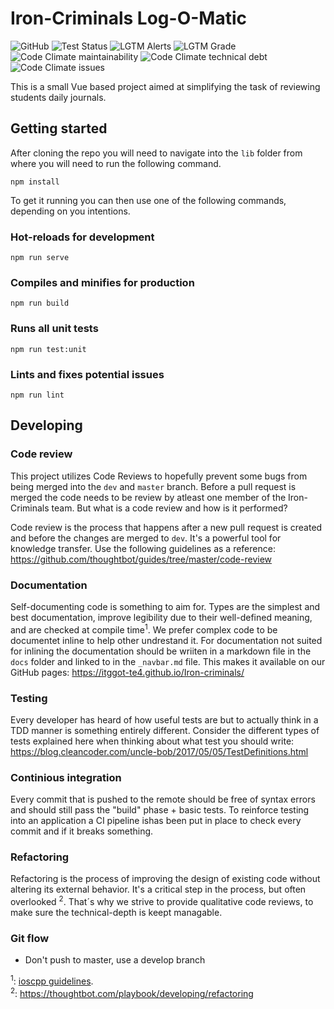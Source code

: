 # Iron-Criminals Log-O-Matic

![GitHub](https://img.shields.io/github/license/itggot-TE4/Iron-criminals?style=for-the-badge)
![Test Status](https://img.shields.io/github/workflow/status/itggot-TE4/Iron-criminals/tests?label=tests&style=for-the-badge)
![LGTM Alerts](https://img.shields.io/lgtm/alerts/github/itggot-TE4/Iron-criminals?style=for-the-badge)
![LGTM Grade](https://img.shields.io/lgtm/grade/javascript/github/itggot-TE4/Iron-criminals?style=for-the-badge)
![Code Climate maintainability](https://img.shields.io/codeclimate/maintainability-percentage/itggot-TE4/Iron-criminals?style=for-the-badge)
![Code Climate technical debt](https://img.shields.io/codeclimate/tech-debt/itggot-TE4/Iron-criminals?style=for-the-badge)
![Code Climate issues](https://img.shields.io/codeclimate/issues/itggot-TE4/Iron-criminals?style=for-the-badge)

This is a small Vue based project aimed at simplifying the task of reviewing students daily journals.

## Getting started

After cloning the repo you will need to navigate into the `lib` folder from where you will need to run the following command.

```text
npm install
```

To get it running you can then use one of the following commands, depending on you intentions.

### Hot-reloads for development

```text
npm run serve
```

### Compiles and minifies for production

```text
npm run build
```

### Runs all unit tests

```text
npm run test:unit
```

### Lints and fixes potential issues

```text
npm run lint
```

## Developing

### Code review

This project utilizes Code Reviews to hopefully prevent some bugs from being merged into the `dev` and `master` branch.
Before a pull request is merged the code needs to be review by atleast one member of the Iron-Criminals team. But what is a code review and how is it performed?

Code review is the process that happens after a new pull request is created and before the changes are merged to `dev`. It's a powerful tool for knowledge transfer. Use the following guidelines as a reference: https://github.com/thoughtbot/guides/tree/master/code-review

### Documentation

Self-documenting code is something to aim for. Types are the simplest and best documentation, improve legibility due to their well-defined meaning, and are checked at compile time<sup>1</sup>. We prefer complex code to be documentet inline to help other undrestand it. For documentation not suited for inlining the documentation should be wriiten in a markdown file in the `docs` folder and linked to in the `_navbar.md` file. This makes it available on our GitHub pages: <https://itggot-te4.github.io/Iron-criminals/>

### Testing

Every developer has heard of how useful tests are but to actually think in a TDD manner is something entirely different. Consider the different types of tests explained here when thinking about what test you should write: <https://blog.cleancoder.com/uncle-bob/2017/05/05/TestDefinitions.html>

### Continious integration

Every commit that is pushed to the remote should be free of syntax errors and should still pass the "build" phase + basic tests. To reinforce testing into an application a CI pipeline ishas been put in place to check every commit and if it breaks something.

### Refactoring

Refactoring is the process of improving the design of existing code without altering its external behavior. It's a critical step in the process, but often overlooked <sup>2</sup>. That´s why we strive to provide qualitative code reviews, to make sure the technical-depth is keept managable.

### Git flow

- Don't push to master, use a develop branch

<sup>1</sup>: [ioscpp guidelines](https://github.com/isocpp/CppCoreGuidelines/blob/master/CppCoreGuidelines.md).  
<sup>2</sup>: <https://thoughtbot.com/playbook/developing/refactoring>
